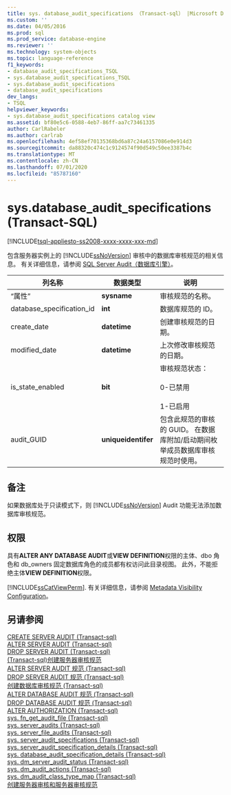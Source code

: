```yaml
---
title: sys. database_audit_specifications （Transact-sql） |Microsoft Docs
ms.custom: ''
ms.date: 04/05/2016
ms.prod: sql
ms.prod_service: database-engine
ms.reviewer: ''
ms.technology: system-objects
ms.topic: language-reference
f1_keywords:
- database_audit_specifications_TSQL
- sys.database_audit_specifications_TSQL
- sys.database_audit_specifications
- database_audit_specifications
dev_langs:
- TSQL
helpviewer_keywords:
- sys.database_audit_specifications catalog view
ms.assetid: bf80e5c6-0588-4eb7-86ff-aa7c73461335
author: CarlRabeler
ms.author: carlrab
ms.openlocfilehash: 4ef58ef70135368bd6a87c24a6157086e0e914d3
ms.sourcegitcommit: da88320c474c1c9124574f90d549c50ee3387b4c
ms.translationtype: MT
ms.contentlocale: zh-CN
ms.lasthandoff: 07/01/2020
ms.locfileid: "85787160"
---
```

# <a name="sysdatabase_audit_specifications-transact-sql"></a>sys.database_audit_specifications (Transact-SQL)
[!INCLUDE[tsql-appliesto-ss2008-xxxx-xxxx-xxx-md](../../includes/applies-to-version/sqlserver.md)]

  包含服务器实例上的 [!INCLUDE[ssNoVersion](../../includes/ssnoversion-md.md)] 审核中的数据库审核规范的相关信息。 有关详细信息，请参阅 [SQL Server Audit（数据库引擎）](../../relational-databases/security/auditing/sql-server-audit-database-engine.md)。  
  
|列名称|数据类型|说明|  
|-----------------|---------------|-----------------|  
|“属性”|**sysname**|审核规范的名称。|  
|database_specification_id|**int**|数据库规范的 ID。|  
|create_date|**datetime**|创建审核规范的日期。|  
|modified_date|**datetime**|上次修改审核规范的日期。|  
|is_state_enabled|**bit**|审核规范状态：<br /><br /> 0-已禁用<br /><br /> 1-已启用|  
|audit_GUID|**uniqueidentifer**|包含此规范的审核的 GUID。 在数据库附加/启动期间枚举成员数据库审核规范时使用。|  
  
## <a name="remarks"></a>备注  
 如果数据库处于只读模式下，则 [!INCLUDE[ssNoVersion](../../includes/ssnoversion-md.md)] Audit 功能无法添加数据库审核规范。  
  
## <a name="permissions"></a>权限  
 具有**ALTER ANY DATABASE AUDIT**或**VIEW DEFINITION**权限的主体、dbo 角色和 db_owners 固定数据库角色的成员都有权访问此目录视图。 此外，不能拒绝主体**VIEW DEFINITION**权限。  
  
 [!INCLUDE[ssCatViewPerm](../../includes/sscatviewperm-md.md)]. 有关详细信息，请参阅 [Metadata Visibility Configuration](../../relational-databases/security/metadata-visibility-configuration.md)。  
  
## <a name="see-also"></a>另请参阅  
 [CREATE SERVER AUDIT &#40;Transact-sql&#41;](../../t-sql/statements/create-server-audit-transact-sql.md)   
 [ALTER SERVER AUDIT &#40;Transact-sql&#41;](../../t-sql/statements/alter-server-audit-transact-sql.md)   
 [DROP SERVER AUDIT &#40;Transact-sql&#41;](../../t-sql/statements/drop-server-audit-transact-sql.md)   
 [&#40;Transact-sql&#41;创建服务器审核规范](../../t-sql/statements/create-server-audit-specification-transact-sql.md)   
 [ALTER SERVER AUDIT 规范 &#40;Transact-sql&#41;](../../t-sql/statements/alter-server-audit-specification-transact-sql.md)   
 [DROP SERVER AUDIT 规范 &#40;Transact-sql&#41;](../../t-sql/statements/drop-server-audit-specification-transact-sql.md)   
 [创建数据库审核规范 &#40;Transact-sql&#41;](../../t-sql/statements/create-database-audit-specification-transact-sql.md)   
 [ALTER DATABASE AUDIT 规范 &#40;Transact-sql&#41;](../../t-sql/statements/alter-database-audit-specification-transact-sql.md)   
 [DROP DATABASE AUDIT 规范 &#40;Transact-sql&#41;](../../t-sql/statements/drop-database-audit-specification-transact-sql.md)   
 [ALTER AUTHORIZATION &#40;Transact-sql&#41;](../../t-sql/statements/alter-authorization-transact-sql.md)   
 [sys. fn_get_audit_file &#40;Transact-sql&#41;](../../relational-databases/system-functions/sys-fn-get-audit-file-transact-sql.md)   
 [sys. server_audits &#40;Transact-sql&#41;](../../relational-databases/system-catalog-views/sys-server-audits-transact-sql.md)   
 [sys. server_file_audits &#40;Transact-sql&#41;](../../relational-databases/system-catalog-views/sys-server-file-audits-transact-sql.md)   
 [sys. server_audit_specifications &#40;Transact-sql&#41;](../../relational-databases/system-catalog-views/sys-server-audit-specifications-transact-sql.md)   
 [sys. server_audit_specification_details &#40;Transact-sql&#41;](../../relational-databases/system-catalog-views/sys-server-audit-specification-details-transact-sql.md)   
 [sys. database_audit_specification_details &#40;Transact-sql&#41;](../../relational-databases/system-catalog-views/sys-database-audit-specification-details-transact-sql.md)   
 [sys. dm_server_audit_status &#40;Transact-sql&#41;](../../relational-databases/system-dynamic-management-views/sys-dm-server-audit-status-transact-sql.md)   
 [sys. dm_audit_actions &#40;Transact-sql&#41;](../../relational-databases/system-dynamic-management-views/sys-dm-audit-actions-transact-sql.md)   
 [sys. dm_audit_class_type_map &#40;Transact-sql&#41;](../../relational-databases/system-dynamic-management-views/sys-dm-audit-class-type-map-transact-sql.md)   
 [创建服务器审核和服务器审核规范](../../relational-databases/security/auditing/create-a-server-audit-and-server-audit-specification.md)  
  
  
